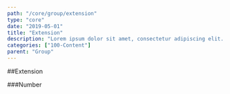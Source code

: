 ```yaml
---
path: "/core/group/extension"
type: "core"
date: "2019-05-01"
title: "Extension"
description: "Lorem ipsum dolor sit amet, consectetur adipiscing elit. Nunc tempus laoreet leo sit amet iaculis."
categories: ["100-Content"]
parent: "Group"
---
```


##Extension

###Number

<demo>
  <demovanilla src="demos/inline/extensions/group/group-number">
  </demovanilla>
</demo>
